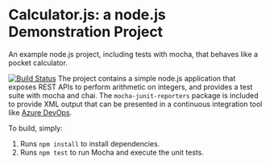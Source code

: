 Calculator.js: a node.js Demonstration Project
==============================================
An example node.js project, including tests with mocha, that behaves like
a pocket calculator.

[![Build Status](https://dev.azure.com/lmori2003/Version%20Controlling%20with%20Git%20in%20Azure%20Repos/_apis/build/status/lmcostco.calculator?branchName=master)](https://dev.azure.com/lmori2003/Version%20Controlling%20with%20Git%20in%20Azure%20Repos/_build/latest?definitionId=10&branchName=master)
The project contains a simple node.js application that exposes REST APIs
to perform arithmetic on integers, and provides a test suite with mocha
and chai.  The `mocha-junit-reporters` package is included to provide XML
output that can be presented in a continuous integration tool like
[Azure DevOps](https://azure.com/devops).

To build, simply:

1. Runs `npm install` to install dependencies.
2. Runs `npm test` to run Mocha and execute the unit tests.

